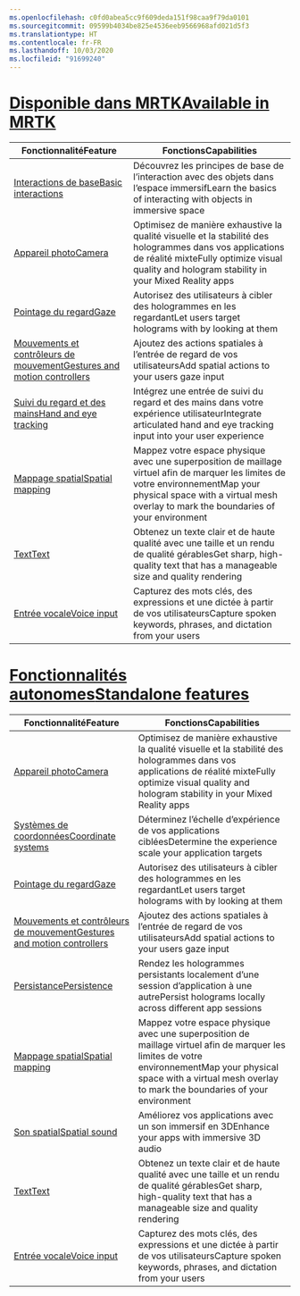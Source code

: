 ```yaml
---
ms.openlocfilehash: c0fd0abea5cc9f609deda151f98caa9f79da0101
ms.sourcegitcommit: 09599b4034be825e4536eeb9566968afd021d5f3
ms.translationtype: HT
ms.contentlocale: fr-FR
ms.lasthandoff: 10/03/2020
ms.locfileid: "91699240"
---
```

# <a name="available-in-mrtk"></a>[<span data-ttu-id="84dac-101">Disponible dans MRTK</span><span class="sxs-lookup"><span data-stu-id="84dac-101">Available in MRTK</span></span>](#tab/mrtk)

|  <span data-ttu-id="84dac-102">Fonctionnalité</span><span class="sxs-lookup"><span data-stu-id="84dac-102">Feature</span></span>  |  <span data-ttu-id="84dac-103">Fonctions</span><span class="sxs-lookup"><span data-stu-id="84dac-103">Capabilities</span></span>  |
| --- | --- |
| [<span data-ttu-id="84dac-104">Interactions de base</span><span class="sxs-lookup"><span data-stu-id="84dac-104">Basic interactions</span></span>](../unity/mrtk-101.md) | <span data-ttu-id="84dac-105">Découvrez les principes de base de l’interaction avec des objets dans l’espace immersif</span><span class="sxs-lookup"><span data-stu-id="84dac-105">Learn the basics of interacting with objects in immersive space</span></span> |
| [<span data-ttu-id="84dac-106">Appareil photo</span><span class="sxs-lookup"><span data-stu-id="84dac-106">Camera</span></span>](../unity/camera-in-unity.md) | <span data-ttu-id="84dac-107">Optimisez de manière exhaustive la qualité visuelle et la stabilité des hologrammes dans vos applications de réalité mixte</span><span class="sxs-lookup"><span data-stu-id="84dac-107">Fully optimize visual quality and hologram stability in your Mixed Reality apps</span></span> |
| [<span data-ttu-id="84dac-108">Pointage du regard</span><span class="sxs-lookup"><span data-stu-id="84dac-108">Gaze</span></span>](../unity/gaze-in-unity.md) | <span data-ttu-id="84dac-109">Autorisez des utilisateurs à cibler des hologrammes en les regardant</span><span class="sxs-lookup"><span data-stu-id="84dac-109">Let users target holograms with by looking at them</span></span> |
| [<span data-ttu-id="84dac-110">Mouvements et contrôleurs de mouvement</span><span class="sxs-lookup"><span data-stu-id="84dac-110">Gestures and motion controllers</span></span>](../unity/gestures-and-motion-controllers-in-unity.md) | <span data-ttu-id="84dac-111">Ajoutez des actions spatiales à l’entrée de regard de vos utilisateurs</span><span class="sxs-lookup"><span data-stu-id="84dac-111">Add spatial actions to your users gaze input</span></span> |
| [<span data-ttu-id="84dac-112">Suivi du regard et des mains</span><span class="sxs-lookup"><span data-stu-id="84dac-112">Hand and eye tracking</span></span>](../unity/hand-eye-in-unit.md) | <span data-ttu-id="84dac-113">Intégrez une entrée de suivi du regard et des mains dans votre expérience utilisateur</span><span class="sxs-lookup"><span data-stu-id="84dac-113">Integrate articulated hand and eye tracking input into your user experience</span></span> |
| [<span data-ttu-id="84dac-114">Mappage spatial</span><span class="sxs-lookup"><span data-stu-id="84dac-114">Spatial mapping</span></span>](../unity/spatial-mapping-in-unity.md) | <span data-ttu-id="84dac-115">Mappez votre espace physique avec une superposition de maillage virtuel afin de marquer les limites de votre environnement</span><span class="sxs-lookup"><span data-stu-id="84dac-115">Map your physical space with a virtual mesh overlay to mark the boundaries of your environment</span></span> |
| [<span data-ttu-id="84dac-116">Text</span><span class="sxs-lookup"><span data-stu-id="84dac-116">Text</span></span>](../unity/text-in-unity.md) | <span data-ttu-id="84dac-117">Obtenez un texte clair et de haute qualité avec une taille et un rendu de qualité gérables</span><span class="sxs-lookup"><span data-stu-id="84dac-117">Get sharp, high-quality text that has a manageable size and quality rendering</span></span> |
| [<span data-ttu-id="84dac-118">Entrée vocale</span><span class="sxs-lookup"><span data-stu-id="84dac-118">Voice input</span></span>](../unity/voice-input-in-unity.md) | <span data-ttu-id="84dac-119">Capturez des mots clés, des expressions et une dictée à partir de vos utilisateurs</span><span class="sxs-lookup"><span data-stu-id="84dac-119">Capture spoken keywords, phrases, and dictation from your users</span></span>|

# <a name="standalone-features"></a>[<span data-ttu-id="84dac-120">Fonctionnalités autonomes</span><span class="sxs-lookup"><span data-stu-id="84dac-120">Standalone features</span></span>](#tab/standalone)

|  <span data-ttu-id="84dac-121">Fonctionnalité</span><span class="sxs-lookup"><span data-stu-id="84dac-121">Feature</span></span>  |  <span data-ttu-id="84dac-122">Fonctions</span><span class="sxs-lookup"><span data-stu-id="84dac-122">Capabilities</span></span>  |
| --- | --- |
| [<span data-ttu-id="84dac-123">Appareil photo</span><span class="sxs-lookup"><span data-stu-id="84dac-123">Camera</span></span>](../unity/camera-in-unity.md) | <span data-ttu-id="84dac-124">Optimisez de manière exhaustive la qualité visuelle et la stabilité des hologrammes dans vos applications de réalité mixte</span><span class="sxs-lookup"><span data-stu-id="84dac-124">Fully optimize visual quality and hologram stability in your Mixed Reality apps</span></span> |
| [<span data-ttu-id="84dac-125">Systèmes de coordonnées</span><span class="sxs-lookup"><span data-stu-id="84dac-125">Coordinate systems</span></span>](../unity/coordinate-systems-in-unity.md) | <span data-ttu-id="84dac-126">Déterminez l’échelle d’expérience de vos applications ciblées</span><span class="sxs-lookup"><span data-stu-id="84dac-126">Determine the experience scale your application targets</span></span> |
| [<span data-ttu-id="84dac-127">Pointage du regard</span><span class="sxs-lookup"><span data-stu-id="84dac-127">Gaze</span></span>](../unity/gaze-in-unity.md) | <span data-ttu-id="84dac-128">Autorisez des utilisateurs à cibler des hologrammes en les regardant</span><span class="sxs-lookup"><span data-stu-id="84dac-128">Let users target holograms with by looking at them</span></span> |
| [<span data-ttu-id="84dac-129">Mouvements et contrôleurs de mouvement</span><span class="sxs-lookup"><span data-stu-id="84dac-129">Gestures and motion controllers</span></span>](../unity/gestures-and-motion-controllers-in-unity.md) | <span data-ttu-id="84dac-130">Ajoutez des actions spatiales à l’entrée de regard de vos utilisateurs</span><span class="sxs-lookup"><span data-stu-id="84dac-130">Add spatial actions to your users gaze input</span></span> |
| [<span data-ttu-id="84dac-131">Persistance</span><span class="sxs-lookup"><span data-stu-id="84dac-131">Persistence</span></span>](../unity/persistence-in-unity.md) | <span data-ttu-id="84dac-132">Rendez les hologrammes persistants localement d’une session d’application à une autre</span><span class="sxs-lookup"><span data-stu-id="84dac-132">Persist holograms locally across different app sessions</span></span> |
| [<span data-ttu-id="84dac-133">Mappage spatial</span><span class="sxs-lookup"><span data-stu-id="84dac-133">Spatial mapping</span></span>](../unity/spatial-mapping-in-unity.md) | <span data-ttu-id="84dac-134">Mappez votre espace physique avec une superposition de maillage virtuel afin de marquer les limites de votre environnement</span><span class="sxs-lookup"><span data-stu-id="84dac-134">Map your physical space with a virtual mesh overlay to mark the boundaries of your environment</span></span> |
| [<span data-ttu-id="84dac-135">Son spatial</span><span class="sxs-lookup"><span data-stu-id="84dac-135">Spatial sound</span></span>](../unity/spatial-sound-in-unity.md) | <span data-ttu-id="84dac-136">Améliorez vos applications avec un son immersif en 3D</span><span class="sxs-lookup"><span data-stu-id="84dac-136">Enhance your apps with immersive 3D audio</span></span> |
| [<span data-ttu-id="84dac-137">Text</span><span class="sxs-lookup"><span data-stu-id="84dac-137">Text</span></span>](../unity/text-in-unity.md) | <span data-ttu-id="84dac-138">Obtenez un texte clair et de haute qualité avec une taille et un rendu de qualité gérables</span><span class="sxs-lookup"><span data-stu-id="84dac-138">Get sharp, high-quality text that has a manageable size and quality rendering</span></span> |
| [<span data-ttu-id="84dac-139">Entrée vocale</span><span class="sxs-lookup"><span data-stu-id="84dac-139">Voice input</span></span>](../unity/voice-input-in-unity.md) | <span data-ttu-id="84dac-140">Capturez des mots clés, des expressions et une dictée à partir de vos utilisateurs</span><span class="sxs-lookup"><span data-stu-id="84dac-140">Capture spoken keywords, phrases, and dictation from your users</span></span>|


